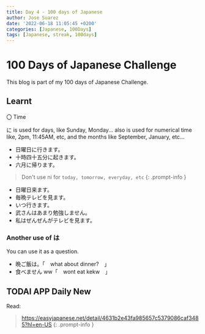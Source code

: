 ```yaml
---
title: Day 4 - 100 days of Japanese
author: Jose Suarez
date: '2022-06-18 11:05:45 +0200'
categories: [Japanese, 100Days]
tags: [Japanese, streak, 100days]
---
```


# 100 Days of Japanese Challenge
This blog is part of my 100 days of Japanese Challenge.

## Learnt

〇 Time

に is used for days, like Sunday, Monday... also is used for numerical time like, 2pm, 11:45AM, etc, and the months like September, January, etc...

* 日曜日に行きます。
* 十時四十五分に起きます。
* 六月に帰ります。

> Don't use ni for `today, tomorrow, everyday, etc`
{: .prompt-info }

* 日曜日来ます。
* 毎晩テレビを見ます。
* いつ行きます。
* 武さんはあまり勉強しません。
* 私はぜんぜんがテレビを見ます。

### Another use of は
You can use it as a question.

* 晩ご飯は。「　what about dinner?　」
* 食べません ww「　wont eat kekw　」


## TODAI APP Daily New
Read: 

> https://easyjapanese.net/detail/4631b2e43fa985657c5379086caf3485?hl=en-US
{: .prompt-info }